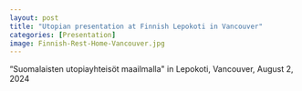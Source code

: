 ```yaml
--- 
layout: post
title: "Utopian presentation at Finnish Lepokoti in Vancouver"
categories: [Presentation]
image: Finnish-Rest-Home-Vancouver.jpg
---
```

“Suomalaisten utopiayhteisöt maailmalla" in Lepokoti, Vancouver, August 2, 2024
